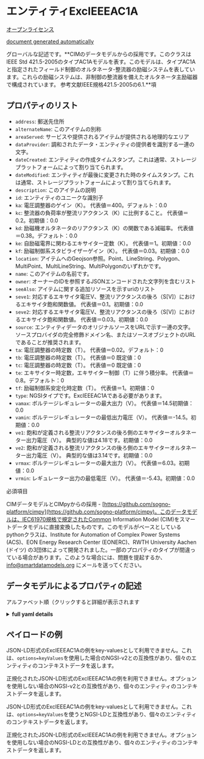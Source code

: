エンティティExcIEEEAC1A  
=================  
[オープンライセンス](https://github.com/smart-data-models//dataModel.EnergyCIM/blob/master/ExcIEEEAC1A/LICENSE.md)  
[document generated automatically](https://docs.google.com/presentation/d/e/2PACX-1vTs-Ng5dIAwkg91oTTUdt8ua7woBXhPnwavZ0FxgR8BsAI_Ek3C5q97Nd94HS8KhP-r_quD4H0fgyt3/pub?start=false&loop=false&delayms=3000#slide=id.gb715ace035_0_60)  
グローバルな記述です。**CIMのデータモデルからの採用です。このクラスはIEEE Std 421.5-2005のタイプAC1Aモデルを表す。このモデルは、タイプAC1Aと指定されたフィールド制御のオルタネータ-整流器の励磁システムを表しています。これらの励磁システムは、非制御の整流器を備えたオルタネータ主励磁器で構成されています。  参考文献IEEE規格421.5-2005の6.1.**項  

## プロパティのリスト  

- `address`: 郵送先住所  - `alternateName`: このアイテムの別称  - `areaServed`: サービスや提供されるアイテムが提供される地理的なエリア  - `dataProvider`: 調和されたデータ・エンティティの提供者を識別する一連の文字。  - `dateCreated`: エンティティの作成タイムスタンプ。これは通常、ストレージプラットフォームによって割り当てられます。  - `dateModified`: エンティティが最後に変更された時のタイムスタンプ。これは通常、ストレージプラットフォームによって割り当てられます。  - `description`: このアイテムの説明  - `id`: エンティティのユニークな識別子  - `ka`: 電圧調整器のゲイン（K）。  代表値＝400。デフォルト：0.0  - `kc`: 整流器の負荷率が整流リアクタンス（K）に比例すること。  代表値＝0.2。初期値：0.0  - `kd`: 励磁機オルタネータのリアクタンス（K）の関数である減磁率。  代表値＝0.38。デフォルト：0.0  - `ke`: 自励磁電界に関わるエキサイター定数（K）。  代表値＝1。初期値：0.0  - `kf`: 励磁制御系スタビライザーゲイン（K）。  代表値＝0.03。初期値：0.0  - `location`: アイテムへのGeojson参照。Point、LineString、Polygon、MultiPoint、MultiLineString、MultiPolygonのいずれかです。  - `name`: このアイテムの名前です。  - `owner`: オーナーのIDを参照するJSONエンコードされた文字列を含むリスト  - `seeAlso`: アイテムに関する追加リソースを示すuriのリスト  - `seve1`: 対応するエキサイタ電圧V、整流リアクタンスの後ろ（S[V]）におけるエキサイタ飽和関数値。  代表値＝0.1。初期値：0.0  - `seve2`: 対応するエキサイタ電圧V、整流リアクタンスの後ろ（S[V]）におけるエキサイタ飽和関数値。  代表値＝0.03。初期値：0.0  - `source`: エンティティデータのオリジナルソースをURLで示す一連の文字。ソースプロバイダの完全修飾ドメイン名、またはソースオブジェクトのURLであることが推奨されます。  - `ta`: 電圧調整器の時定数（T）。  代表値＝0.02。デフォルト：0  - `tb`: 電圧調整器の時定数（T）。  代表値＝0 既定値：0  - `tc`: 電圧調整器の時定数（T）。  代表値＝0 既定値：0  - `te`: エキサイター時定数，エキサイター制御（T）に伴う積分率。  代表値＝0.8。デフォルト：0  - `tf`: 励磁制御系安定化時定数（T）。  代表値＝1。初期値：0  - `type`: NGSIタイプです。ExcIEEEAC1Aである必要があります。  - `vamax`: ボルテージレギュレーターの最大出力（V）。  代表値＝14.5初期値：0.0  - `vamin`: ボルテージレギュレーターの最低出力電圧（V）。  代表値＝-14.5。初期値：0.0  - `ve1`: 飽和が定義される整流リアクタンスの後ろ側のエキサイターオルタネーター出力電圧（V）。  典型的な値は4.18です。初期値：0.0  - `ve2`: 飽和が定義される整流リアクタンスの後ろ側のエキサイターオルタネーター出力電圧（V）。  典型的な値は3.14です。初期値：0.0  - `vrmax`: ボルテージレギュレーターの最大出力（V）。  代表値＝6.03。初期値：0.0  - `vrmin`: レギュレーター出力の最低電圧（V）。  代表値＝-5.43。初期値：0.0    
必須項目  
CIMデータモデルとCIMpyからの採用 - [https://github.com/sogno-platform/cimpy](https://github.com/sogno-platform/cimpy)。このデータモデルは、IEC61970規格で規定されたCommon Information Model (CIM)をスマートデータモデルに直接変換したものです。このモデルがベースとしているpythonクラスは、Institute for Automation of Complex Power Systems (ACS)、EON Energy Research Center (EONERC)、RWTH University Aachen (ドイツ) の3団体によって開発されました。一部のプロパティのタイプが間違っている場合があります。このような場合には、問題を提起するか、info@smartdatamodels.org にメールを送ってください。  
## データモデルによるプロパティの記述  
アルファベット順（クリックすると詳細が表示されます  
<details><summary><strong>full yaml details</strong></summary>    
```yaml  
ExcIEEEAC1A:    
  description: 'Adapted from CIM data models. The class represents IEEE Std 421.5-2005 type AC1A model. The model represents the field-controlled alternator-rectifier excitation systems designated Type AC1A. These excitation systems consist of an alternator main exciter with non-controlled rectifiers.  Reference: IEEE Standard 421.5-2005 Section 6.1.'    
  properties:    
    address:    
      description: 'The mailing address'    
      properties:    
        addressCountry:    
          description: 'Property. The country. For example, Spain. Model:''https://schema.org/addressCountry'''    
          type: string    
        addressLocality:    
          description: 'Property. The locality in which the street address is, and which is in the region. Model:''https://schema.org/addressLocality'''    
          type: string    
        addressRegion:    
          description: 'Property. The region in which the locality is, and which is in the country. Model:''https://schema.org/addressRegion'''    
          type: string    
        postOfficeBoxNumber:    
          description: 'Property. The post office box number for PO box addresses. For example, 03578. Model:''https://schema.org/postOfficeBoxNumber'''    
          type: string    
        postalCode:    
          description: 'Property. The postal code. For example, 24004. Model:''https://schema.org/https://schema.org/postalCode'''    
          type: string    
        streetAddress:    
          description: 'Property. The street address. Model:''https://schema.org/streetAddress'''    
          type: string    
      type: object    
      x-ngsi:    
        model: https://schema.org/address    
        type: Property    
    alternateName:    
      description: 'An alternative name for this item'    
      type: string    
      x-ngsi:    
        type: Property    
    areaServed:    
      description: 'The geographic area where a service or offered item is provided'    
      type: string    
      x-ngsi:    
        model: https://schema.org/Text    
        type: Property    
    dataProvider:    
      description: 'A sequence of characters identifying the provider of the harmonised data entity.'    
      type: string    
      x-ngsi:    
        type: Property    
    dateCreated:    
      description: 'Entity creation timestamp. This will usually be allocated by the storage platform.'    
      format: date-time    
      type: string    
      x-ngsi:    
        type: Property    
    dateModified:    
      description: 'Timestamp of the last modification of the entity. This will usually be allocated by the storage platform.'    
      format: date-time    
      type: string    
      x-ngsi:    
        type: Property    
    description:    
      description: 'A description of this item'    
      type: string    
      x-ngsi:    
        type: Property    
    id:    
      anyOf: &excieeeac1a_-_properties_-_owner_-_items_-_anyof    
        - description: 'Property. Identifier format of any NGSI entity'    
          maxLength: 256    
          minLength: 1    
          pattern: ^[\w\-\.\{\}\$\+\*\[\]`|~^@!,:\\]+$    
          type: string    
        - description: 'Property. Identifier format of any NGSI entity'    
          format: uri    
          type: string    
      description: 'Unique identifier of the entity'    
      x-ngsi:    
        type: Property    
    ka:    
      description: 'Voltage regulator gain (K).  Typical Value = 400. Default: 0.0'    
      type: number    
      x-ngsi:    
        model: https://schema.org/Number    
        type: Property    
    kc:    
      description: 'Rectifier loading factor proportional to commutating reactance (K).  Typical Value = 0.2. Default: 0.0'    
      type: number    
      x-ngsi:    
        model: https://schema.org/Number    
        type: Property    
    kd:    
      description: 'Demagnetizing factor, a function of exciter alternator reactances (K).  Typical Value = 0.38. Default: 0.0'    
      type: number    
      x-ngsi:    
        model: https://schema.org/Number    
        type: Property    
    ke:    
      description: 'Exciter constant related to self-excited field (K).  Typical Value = 1. Default: 0.0'    
      type: number    
      x-ngsi:    
        model: https://schema.org/Number    
        type: Property    
    kf:    
      description: 'Excitation control system stabilizer gains (K).  Typical Value = 0.03. Default: 0.0'    
      type: number    
      x-ngsi:    
        model: https://schema.org/Number    
        type: Property    
    location:    
      description: 'Geojson reference to the item. It can be Point, LineString, Polygon, MultiPoint, MultiLineString or MultiPolygon'    
      oneOf:    
        - description: 'Geoproperty. Geojson reference to the item. Point'    
          properties:    
            bbox:    
              items:    
                type: number    
              minItems: 4    
              type: array    
            coordinates:    
              items:    
                type: number    
              minItems: 2    
              type: array    
            type:    
              enum:    
                - Point    
              type: string    
          required:    
            - type    
            - coordinates    
          title: 'GeoJSON Point'    
          type: object    
        - description: 'Geoproperty. Geojson reference to the item. LineString'    
          properties:    
            bbox:    
              items:    
                type: number    
              minItems: 4    
              type: array    
            coordinates:    
              items:    
                items:    
                  type: number    
                minItems: 2    
                type: array    
              minItems: 2    
              type: array    
            type:    
              enum:    
                - LineString    
              type: string    
          required:    
            - type    
            - coordinates    
          title: 'GeoJSON LineString'    
          type: object    
        - description: 'Geoproperty. Geojson reference to the item. Polygon'    
          properties:    
            bbox:    
              items:    
                type: number    
              minItems: 4    
              type: array    
            coordinates:    
              items:    
                items:    
                  items:    
                    type: number    
                  minItems: 2    
                  type: array    
                minItems: 4    
                type: array    
              type: array    
            type:    
              enum:    
                - Polygon    
              type: string    
          required:    
            - type    
            - coordinates    
          title: 'GeoJSON Polygon'    
          type: object    
        - description: 'Geoproperty. Geojson reference to the item. MultiPoint'    
          properties:    
            bbox:    
              items:    
                type: number    
              minItems: 4    
              type: array    
            coordinates:    
              items:    
                items:    
                  type: number    
                minItems: 2    
                type: array    
              type: array    
            type:    
              enum:    
                - MultiPoint    
              type: string    
          required:    
            - type    
            - coordinates    
          title: 'GeoJSON MultiPoint'    
          type: object    
        - description: 'Geoproperty. Geojson reference to the item. MultiLineString'    
          properties:    
            bbox:    
              items:    
                type: number    
              minItems: 4    
              type: array    
            coordinates:    
              items:    
                items:    
                  items:    
                    type: number    
                  minItems: 2    
                  type: array    
                minItems: 2    
                type: array    
              type: array    
            type:    
              enum:    
                - MultiLineString    
              type: string    
          required:    
            - type    
            - coordinates    
          title: 'GeoJSON MultiLineString'    
          type: object    
        - description: 'Geoproperty. Geojson reference to the item. MultiLineString'    
          properties:    
            bbox:    
              items:    
                type: number    
              minItems: 4    
              type: array    
            coordinates:    
              items:    
                items:    
                  items:    
                    items:    
                      type: number    
                    minItems: 2    
                    type: array    
                  minItems: 4    
                  type: array    
                type: array    
              type: array    
            type:    
              enum:    
                - MultiPolygon    
              type: string    
          required:    
            - type    
            - coordinates    
          title: 'GeoJSON MultiPolygon'    
          type: object    
      x-ngsi:    
        type: Geoproperty    
    name:    
      description: 'The name of this item.'    
      type: string    
      x-ngsi:    
        type: Property    
    owner:    
      description: 'A List containing a JSON encoded sequence of characters referencing the unique Ids of the owner(s)'    
      items:    
        anyOf: *excieeeac1a_-_properties_-_owner_-_items_-_anyof    
        description: 'Property. Unique identifier of the entity'    
      type: array    
      x-ngsi:    
        type: Property    
    seeAlso:    
      description: 'list of uri pointing to additional resources about the item'    
      oneOf:    
        - items:    
            format: uri    
            type: string    
          minItems: 1    
          type: array    
        - format: uri    
          type: string    
      x-ngsi:    
        type: Property    
    seve1:    
      description: 'Exciter saturation function value at the corresponding exciter voltage, V, back of commutating reactance (S[V]).  Typical Value = 0.1. Default: 0.0'    
      type: number    
      x-ngsi:    
        model: https://schema.org/Number    
        type: Property    
    seve2:    
      description: 'Exciter saturation function value at the corresponding exciter voltage, V, back of commutating reactance (S[V]).  Typical Value = 0.03. Default: 0.0'    
      type: number    
      x-ngsi:    
        model: https://schema.org/Number    
        type: Property    
    source:    
      description: 'A sequence of characters giving the original source of the entity data as a URL. Recommended to be the fully qualified domain name of the source provider, or the URL to the source object.'    
      type: string    
      x-ngsi:    
        type: Property    
    ta:    
      description: 'Voltage regulator time constant (T).  Typical Value = 0.02. Default: 0'    
      type: number    
      x-ngsi:    
        model: https://schema.org/Number    
        type: Property    
    tb:    
      description: 'Voltage regulator time constant (T).  Typical Value = 0. Default: 0'    
      type: number    
      x-ngsi:    
        model: https://schema.org/Number    
        type: Property    
    tc:    
      description: 'Voltage regulator time constant (T).  Typical Value = 0. Default: 0'    
      type: number    
      x-ngsi:    
        model: https://schema.org/Number    
        type: Property    
    te:    
      description: 'Exciter time constant, integration rate associated with exciter control (T).  Typical Value = 0.8. Default: 0'    
      type: number    
      x-ngsi:    
        model: https://schema.org/Number    
        type: Property    
    tf:    
      description: 'Excitation control system stabilizer time constant (T).  Typical Value = 1. Default: 0'    
      type: number    
      x-ngsi:    
        model: https://schema.org/Number    
        type: Property    
    type:    
      description: 'NGSI type. It has to be ExcIEEEAC1A'    
      enum:    
        - ExcIEEEAC1A    
      type: string    
      x-ngsi:    
        type: Property    
    vamax:    
      description: 'Maximum voltage regulator output (V).  Typical Value = 14.5. Default: 0.0'    
      type: number    
      x-ngsi:    
        model: https://schema.org/Number    
        type: Property    
    vamin:    
      description: 'Minimum voltage regulator output (V).  Typical Value = -14.5. Default: 0.0'    
      type: number    
      x-ngsi:    
        model: https://schema.org/Number    
        type: Property    
    ve1:    
      description: 'Exciter alternator output voltages back of commutating reactance at which saturation is defined (V).  Typical Value = 4.18. Default: 0.0'    
      type: number    
      x-ngsi:    
        model: https://schema.org/Number    
        type: Property    
    ve2:    
      description: 'Exciter alternator output voltages back of commutating reactance at which saturation is defined (V).  Typical Value = 3.14. Default: 0.0'    
      type: number    
      x-ngsi:    
        model: https://schema.org/Number    
        type: Property    
    vrmax:    
      description: 'Maximum voltage regulator outputs (V).  Typical Value = 6.03. Default: 0.0'    
      type: number    
      x-ngsi:    
        model: https://schema.org/Number    
        type: Property    
    vrmin:    
      description: 'Minimum voltage regulator outputs (V).  Typical Value = -5.43. Default: 0.0'    
      type: number    
      x-ngsi:    
        model: https://schema.org/Number    
        type: Property    
  required: []    
  type: object    
```  
</details>    
## ペイロードの例  
JSON-LD形式のExcIEEEAC1Aの例をkey-valuesとして利用できません。これは、`options=keyValues`を使用した場合のNGSI-v2との互換性があり、個々のエンティティのコンテキストデータを返します。  
正規化されたJSON-LD形式のExcIEEEAC1Aの例を利用できません。オプションを使用しない場合のNGSI-v2との互換性があり、個々のエンティティのコンテキストデータを返します。  
JSON-LD形式のExcIEEEAC1Aの例をkey-valuesとして利用できません。これは、`options=keyValues`を使うとNGSI-LDと互換性があり、個々のエンティティのコンテキストデータを返します。  
正規化されたJSON-LD形式のExcIEEEAC1Aの例を利用できません。オプションを使用しない場合のNGSI-LDとの互換性があり、個々のエンティティのコンテキストデータを返します。  
